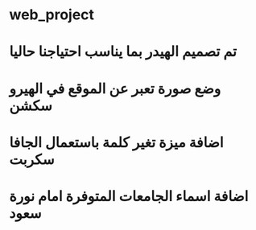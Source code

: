 # web_project
# تم تصميم الهيدر بما يناسب احتياجنا حاليا
# وضع صورة تعبر عن الموقع في الهيرو سكشن
# اضافة ميزة تغير كلمة باستعمال الجافا سكربت
# اضافة اسماء الجامعات المتوفرة امام نورة سعود